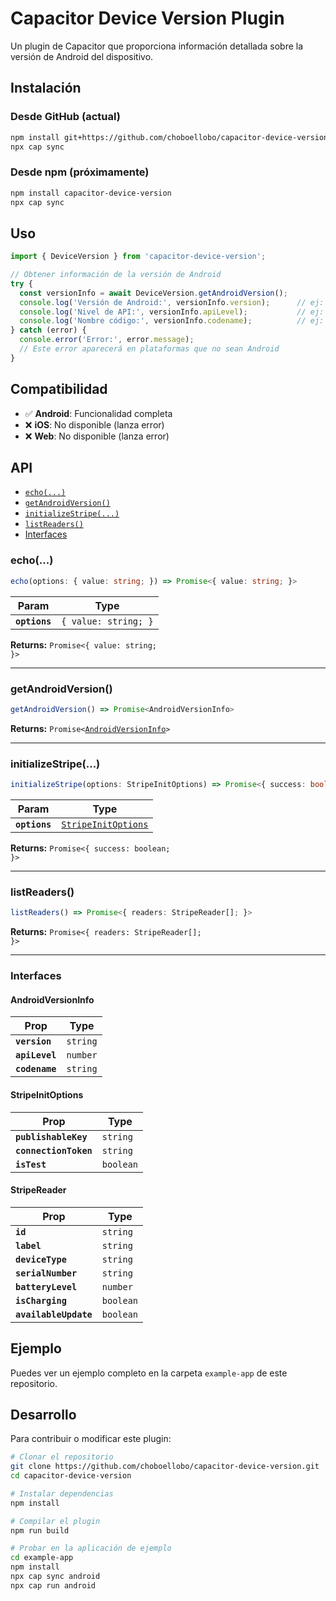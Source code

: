 # Capacitor Device Version Plugin

Un plugin de Capacitor que proporciona información detallada sobre la versión de Android del dispositivo.

## Instalación

### Desde GitHub (actual)
```bash
npm install git+https://github.com/choboellobo/capacitor-device-version.git
npx cap sync
```

### Desde npm (próximamente)
```bash
npm install capacitor-device-version
npx cap sync
```

## Uso

```typescript
import { DeviceVersion } from 'capacitor-device-version';

// Obtener información de la versión de Android
try {
  const versionInfo = await DeviceVersion.getAndroidVersion();
  console.log('Versión de Android:', versionInfo.version);      // ej: "14"
  console.log('Nivel de API:', versionInfo.apiLevel);           // ej: 34
  console.log('Nombre código:', versionInfo.codename);          // ej: "REL"
} catch (error) {
  console.error('Error:', error.message);
  // Este error aparecerá en plataformas que no sean Android
}
```

## Compatibilidad

- ✅ **Android**: Funcionalidad completa
- ❌ **iOS**: No disponible (lanza error)
- ❌ **Web**: No disponible (lanza error)

## API

<docgen-index>

* [`echo(...)`](#echo)
* [`getAndroidVersion()`](#getandroidversion)
* [`initializeStripe(...)`](#initializestripe)
* [`listReaders()`](#listreaders)
* [Interfaces](#interfaces)

</docgen-index>

<docgen-api>
<!--Update the source file JSDoc comments and rerun docgen to update the docs below-->

### echo(...)

```typescript
echo(options: { value: string; }) => Promise<{ value: string; }>
```

| Param         | Type                            |
| ------------- | ------------------------------- |
| **`options`** | <code>{ value: string; }</code> |

**Returns:** <code>Promise&lt;{ value: string; }&gt;</code>

--------------------


### getAndroidVersion()

```typescript
getAndroidVersion() => Promise<AndroidVersionInfo>
```

**Returns:** <code>Promise&lt;<a href="#androidversioninfo">AndroidVersionInfo</a>&gt;</code>

--------------------


### initializeStripe(...)

```typescript
initializeStripe(options: StripeInitOptions) => Promise<{ success: boolean; }>
```

| Param         | Type                                                            |
| ------------- | --------------------------------------------------------------- |
| **`options`** | <code><a href="#stripeinitoptions">StripeInitOptions</a></code> |

**Returns:** <code>Promise&lt;{ success: boolean; }&gt;</code>

--------------------


### listReaders()

```typescript
listReaders() => Promise<{ readers: StripeReader[]; }>
```

**Returns:** <code>Promise&lt;{ readers: StripeReader[]; }&gt;</code>

--------------------


### Interfaces


#### AndroidVersionInfo

| Prop           | Type                |
| -------------- | ------------------- |
| **`version`**  | <code>string</code> |
| **`apiLevel`** | <code>number</code> |
| **`codename`** | <code>string</code> |


#### StripeInitOptions

| Prop                  | Type                 |
| --------------------- | -------------------- |
| **`publishableKey`**  | <code>string</code>  |
| **`connectionToken`** | <code>string</code>  |
| **`isTest`**          | <code>boolean</code> |


#### StripeReader

| Prop                  | Type                 |
| --------------------- | -------------------- |
| **`id`**              | <code>string</code>  |
| **`label`**           | <code>string</code>  |
| **`deviceType`**      | <code>string</code>  |
| **`serialNumber`**    | <code>string</code>  |
| **`batteryLevel`**    | <code>number</code>  |
| **`isCharging`**      | <code>boolean</code> |
| **`availableUpdate`** | <code>boolean</code> |

</docgen-api>

## Ejemplo

Puedes ver un ejemplo completo en la carpeta `example-app` de este repositorio.

## Desarrollo

Para contribuir o modificar este plugin:

```bash
# Clonar el repositorio
git clone https://github.com/choboellobo/capacitor-device-version.git
cd capacitor-device-version

# Instalar dependencias
npm install

# Compilar el plugin
npm run build

# Probar en la aplicación de ejemplo
cd example-app
npm install
npx cap sync android
npx cap run android
```
